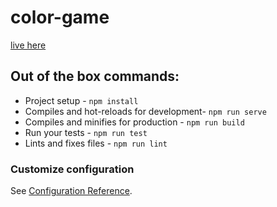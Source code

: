 # color-game
[live here](https://theimberger.github.io/color-game/)

## Out of the box commands:
* Project setup - `npm install`
* Compiles and hot-reloads for development- `npm run serve`
* Compiles and minifies for production - `npm run build`
* Run your tests - `npm run test`
* Lints and fixes files - `npm run lint`

### Customize configuration
See [Configuration Reference](https://cli.vuejs.org/config/).
